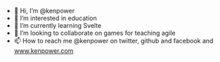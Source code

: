 - 👋 Hi, I’m @kenpower
- 👀 I’m interested in education
- 🌱 I’m currently learning Svelte
- 💞️ I’m looking to collaborate on games for teaching agile
- 📫 How to reach me @kenpower on twitter, github and facebook and www.kenpower.com

<!---
kenpower/kenpower is a ✨ special ✨ repository because its `README.md` (this file) appears on your GitHub profile.
You can click the Preview link to take a look at your changes.
--->
